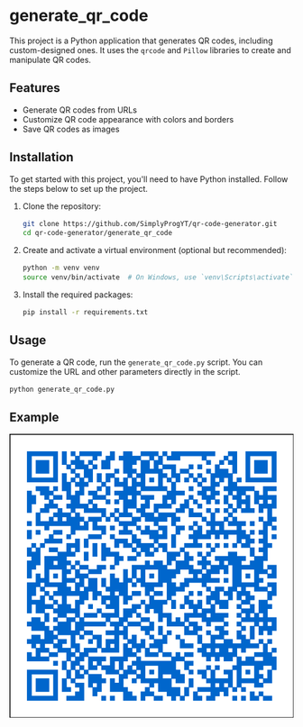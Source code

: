 # generate_qr_code

This project is a Python application that generates QR codes, including custom-designed ones. It uses the `qrcode` and `Pillow` libraries to create and manipulate QR codes.

## Features

- Generate QR codes from URLs
- Customize QR code appearance with colors and borders
- Save QR codes as images

## Installation

To get started with this project, you'll need to have Python installed. Follow the steps below to set up the project.

1. Clone the repository:

    ```bash
    git clone https://github.com/SimplyProgYT/qr-code-generator.git
    cd qr-code-generator/generate_qr_code
    ```

2. Create and activate a virtual environment (optional but recommended):

    ```bash
    python -m venv venv
    source venv/bin/activate  # On Windows, use `venv\Scripts\activate`
    ```

3. Install the required packages:

    ```bash
    pip install -r requirements.txt
    ```

## Usage

To generate a QR code, run the `generate_qr_code.py` script. You can customize the URL and other parameters directly in the script.

```bash
python generate_qr_code.py
```

## Example

![Example QR Code](./qr_code.png)

